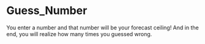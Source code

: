 # Guess_Number
You enter a number and that number will be your forecast ceiling!
And in the end, you will realize how many times you guessed wrong.
